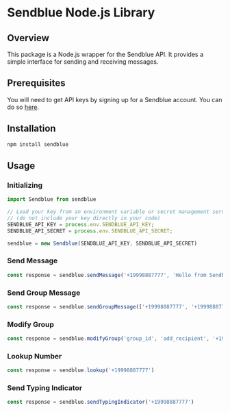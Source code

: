 # Sendblue Node.js Library

## Overview

This package is a Node.js wrapper for the Sendblue API. It provides a simple interface for sending and receiving messages.

## Prerequisites

You will need to get API keys by signing up for a Sendblue account. You can do so [here](https://sendblue.co/).

## Installation

```bash
npm install sendblue
```

## Usage

### Initializing

```javascript
import Sendblue from sendblue

// Load your key from an environment variable or secret management service
// (do not include your key directly in your code)
SENDBLUE_API_KEY = process.env.SENDBLUE_API_KEY;
SENDBLUE_API_SECRET = process.env.SENDBLUE_API_SECRET;

sendblue = new Sendblue(SENDBLUE_API_KEY, SENDBLUE_API_SECRET)
```

### Send Message

```javascript
const response = sendblue.sendMessage('+19998887777', 'Hello from Sendblue!', sendStyle='invisible', mediaUrl='https://source.unsplash.com/random.png', statusCallback='https://example.com/callback')
```

### Send Group Message

```javascript
const response = sendblue.sendGroupMessage(['+19998887777', '+19998887778'], 'Hello from Sendblue!', sendStyle='invisible', mediaUrl='https://source.unsplash.com/random.png', statusCallback='https://example.com/callback')
```

### Modify Group

```javascript
const response = sendblue.modifyGroup('group_id', 'add_recipient', '+19998887777')
```

### Lookup Number

```javascript
const response = sendblue.lookup('+19998887777')
```

### Send Typing Indicator

```javascript
const response = sendblue.sendTypingIndicator('+19998887777')
```